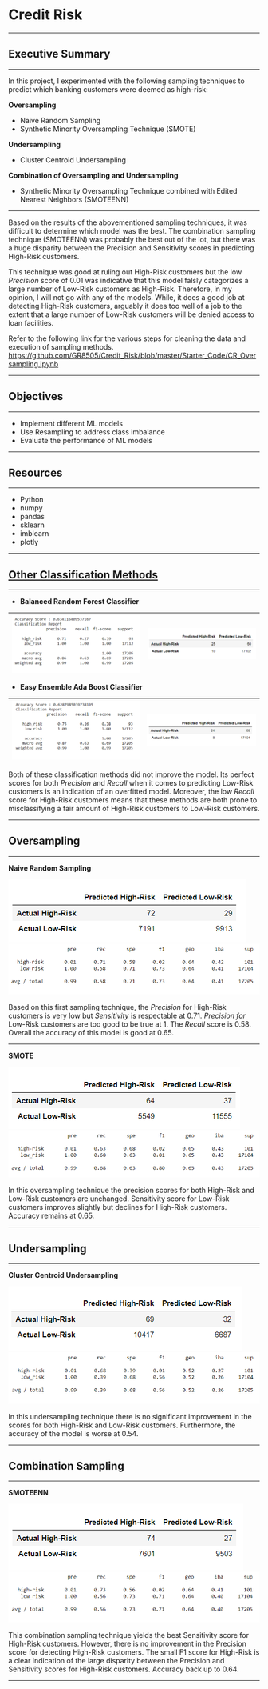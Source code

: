 # Credit Risk
---------------------------------------------------------------------------------------------------------
## Executive Summary
---------------------------------------------------------------------------------------------------------
In this project, I experimented with the following sampling techniques to predict which banking customers
were deemed as high-risk:

**Oversampling**                                    
* Naive Random Sampling
* Synthetic Minority Oversampling Technique (SMOTE)

**Undersampling**
* Cluster Centroid Undersampling

**Combination of Oversampling and Undersampling**
* Synthetic Minority Oversampling Technique combined with Edited Nearest Neighbors (SMOTEENN)

---------------------------------------------------------------------------------------------------------
Based on the results of the abovementioned sampling techniques, it was difficult to determine which model
was the best. The combination sampling technique (SMOTEENN) was probably the best out of the lot, but 
there was a huge disparity between the Precision and Sensitivity scores in predicting High-Risk customers.

This technique was good at ruling out High-Risk customers but the low _Precision_ score of 0.01 was indicative 
that this model falsly categorizes a large number of Low-Risk customers as High-Risk.  Therefore, in my 
opinion, I will not go with any of the models.  While, it does a good job at detecting High-Risk customers, 
arguably it does too well of a job to the extent that a large number of Low-Risk customers will be denied
access to loan facilities.  

Refer to the following link for the various steps for cleaning the data and execution of sampling methods.
https://github.com/GR8505/Credit_Risk/blob/master/Starter_Code/CR_Oversampling.ipynb

---------------------------------------------------------------------------------------------------------
## Objectives
---------------------------------------------------------------------------------------------------------
* Implement different ML models
* Use Resampling to address class imbalance
* Evaluate the performance of ML models

----------------------------------------------------------------------------------------------------------
## Resources
----------------------------------------------------------------------------------------------------------
* Python
* numpy
* pandas
* sklearn
* imblearn
* plotly

---------------------------------------------------------------------------------------------------------
## [Other Classification Methods](https://github.com/GR8505/Credit_Risk/blob/master/Starter_Code/credit_risk_ensemble.ipynb)
---------------------------------------------------------------------------------------------------------
* **Balanced Random Forest Classifier**

![](https://github.com/GR8505/Credit_Risk/blob/master/Images/Balanced_RF1.png) | ![](https://github.com/GR8505/Credit_Risk/blob/master/Images/CM_Balanced_RF1.png)
-------------------------------------------------------------------------------|------------------------------

* **Easy Ensemble Ada Boost Classifier**

![](https://github.com/GR8505/Credit_Risk/blob/master/Images/Ada_Boost.png) | ![](https://github.com/GR8505/Credit_Risk/blob/master/Images/CM_Ada_Boost.png)
----------------------------------------------------------------------------|---------------------------------

Both of these classification methods did not improve the model.  Its perfect scores for both _Precision_ and
_Recall_ when it comes to predicting Low-Risk customers is an indication of an overfitted model.  Moreover, 
the low _Recall_ score for High-Risk customers means that these methods are both prone to misclassifying a fair
amount of High-Risk customers to Low-Risk customers.

---------------------------------------------------------------------------------------------------------
## Oversampling
---------------------------------------------------------------------------------------------------------
**Naive Random Sampling**

![](https://github.com/GR8505/Credit_Risk/blob/master/Images/CM_Over_Sample.png)
![](https://github.com/GR8505/Credit_Risk/blob/master/Images/R_OverSample1.png)

Based on this first sampling technique, the _Precision_ for High-Risk customers is very low but _Sensitivity_
is respectable at 0.71.  _Precision for_ Low-Risk customers are too good to be true at 1. The _Recall_ score
is 0.58. Overall the accuracy of this model is good at 0.65.

----------------------------------------------------------------------------------------------------------
**SMOTE**

![](https://github.com/GR8505/Credit_Risk/blob/master/Images/CM_SMOTE.png)
![](https://github.com/GR8505/Credit_Risk/blob/master/Images/SMOTE1.png)

In this oversampling technique the precision scores for both High-Risk and Low-Risk customers are 
unchanged. Sensitivity score for Low-Risk customers improves slightly but declines for High-Risk customers.
Accuracy remains at 0.65.

----------------------------------------------------------------------------------------------------------
## Undersampling
----------------------------------------------------------------------------------------------------------
**Cluster Centroid Undersampling**

![](https://github.com/GR8505/Credit_Risk/blob/master/Images/CM_Cluster_Centroid.png)
![](https://github.com/GR8505/Credit_Risk/blob/master/Images/Cluster_Centroids1.png)

In this undersampling technique there is no significant improvement in the scores for both High-Risk and
Low-Risk customers. Furthermore, the accuracy of the model is worse at 0.54.

----------------------------------------------------------------------------------------------------------
## Combination Sampling
----------------------------------------------------------------------------------------------------------
**SMOTEENN**

![](https://github.com/GR8505/Credit_Risk/blob/master/Images/CM_SMOTEENN.png)
![](https://github.com/GR8505/Credit_Risk/blob/master/Images/SMOTEENN1.png)

This combination sampling technique yields the best Sensitivity score for High-Risk customers.  However,
there is no improvement in the Precision score for detecting High-Risk customers. The small F1 score for
High-Risk is a clear indication of the large disparity between the Precision and Sensitivity scores for
High-Risk customers.  Accuracy back up to 0.64.

----------------------------------------------------------------------------------------------------------
